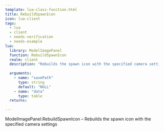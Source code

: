 ```yaml
---
template: lua-class-function.html
title: RebuildSpawnIcon
icon: lua-client
tags:
  - lua
  - client
  - needs-verification
  - needs-example
lua:
  library: ModelImagePanel
  function: RebuildSpawnIcon
  realm: client
  description: "Rebuilds the spawn icon with the specified camera settings"
  
  arguments:
    - name: "savePath"
      type: string
      default: "NULL"
    - name: "data"
      type: table
  returns:
    
---
```


<div class="lua__search__keywords">
ModelImagePanel:RebuildSpawnIcon &#x2013; Rebuilds the spawn icon with the specified camera settings
</div>
